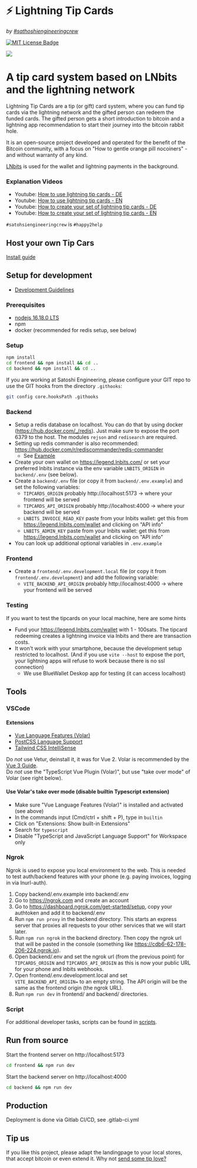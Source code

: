 # ⚡️ Lightning Tip Cards
_by [#sathoshiengineeringcrew](https://satoshiengineering.com/)_

[![MIT License Badge](docs/img/license-badge.svg)](LICENSE)

![](docs/img/TipCardsHeader.png)

# A tip card system based on LNbits and the lightning network

Lightning Tip Cards are a tip (or gift) card system, where you can fund tip cards via the lightning network
and the gifted person can redeem the funded cards. The gifted person gets a short introduction to bitcoin and a lightning
app recommendation to start their journey into the bitcoin rabbit hole.

It is an open-source project developed and operated for the benefit of the Bitcoin community,
with a focus on "How to gentle orange pill nocoiners" - and without warranty of any kind.

[LNbits](https://github.com/lnbits/lnbits) is used for the wallet and lightning payments in the background.

### Explanation Videos
- Youtube: [How to use lightning tip cards - DE](https://youtu.be/26dj0580HYc)
- Youtube: [How to use lightning tip cards - EN](https://youtu.be/bFeEPbupdx8)
- Youtube: [How to create your set of lightning tip cards - DE](https://youtu.be/Oq__BT6oVoM)
- Youtube: [How to create your set of lightning tip cards - EN](https://youtu.be/R6p7fUKu4MY)

`#satohsiengineeringcrew` is `#happy2help`


## Host your own Tip Cars

[Install guide](docs/setup.md)


## Setup for development

- [Development Guidelines](docs/guidelines.md)

### Prerequisites
- [nodejs 16.18.0 LTS](https://nodejs.org/en/)
- npm
- docker (recommended for redis setup, see below)

### Setup

```bash
npm install
cd frontend && npm install && cd ..
cd backend && npm install && cd ..
```

If you are working at Satoshi Engineering, please configure your GIT repo to use the GIT hooks from  the directory `.githooks`:
```bash
git config core.hooksPath .githooks
```

### Backend

* Setup a redis database on localhost. You can do that by using docker (https://hub.docker.com/_/redis). Just make sure to expose the port 6379 to the host. The modules `rejson` and `redisearch` are required.
* Setting up redis commander is also recommended: https://hub.docker.com/r/rediscommander/redis-commander
  * See [Example](docs/examples/redis) 
* Create your own wallet on https://legend.lnbits.com/ or set your preferred lnbits instance via the env variable `LNBITS_ORIGIN` in `backend/.env` (see below).
* Create a `backend/.env` file (or copy it from `backend/.env.example`) and set the following variables:
  - `TIPCARDS_ORIGIN` probably http://localhost:5173 -> where your frontend will be served
  - `TIPCARDS_API_ORIGIN` probably http://localhost:4000 -> where your backend will be served
  - `LNBITS_INVOICE_READ_KEY` paste from your lnbits wallet: get this from https://legend.lnbits.com/wallet and clicking on "API info"
  - `LNBITS_ADMIN_KEY` paste from your lnbits wallet: get this from https://legend.lnbits.com/wallet and clicking on "API info"
* You can look up additional optional variables in `.env.example`

### Frontend

* Create a `frontend/.env.development.local` file  (or copy it from `frontend/.env.development`)  and add the following variable:
  - `VITE_BACKEND_API_ORIGIN` probably http://localhost:4000 -> where your frontend will be served

### Testing

If you want to test the tipcards on your local machine, here are some hints
- Fund your https://legend.lnbits.com/wallet with 1 - 100sats. The tipcard redeeming creates a lightning invoice 
via lnbits and there are transaction costs.
- It won't work with your smartphone, because the development setup restricted to localhost. (And if you use `vite --host` to expose the port,
your lightning apps will refuse to work because there is no ssl connection)
  - We use BlueWallet Deskop app for testing (it can access localhost) 


## Tools

### VSCode

#### Extensions

* [Vue Language Features (Volar)](https://marketplace.visualstudio.com/items?itemName=johnsoncodehk.volar)
* [PostCSS Language Support](https://marketplace.visualstudio.com/items?itemName=csstools.postcss)
* [Tailwind CSS IntelliSense](https://marketplace.visualstudio.com/items?itemName=bradlc.vscode-tailwindcss)

Do _not_ use Vetur, deinstall it, it was for Vue 2. Volar is recommended by the [Vue 3 Guide](https://vuejs.org/guide/scaling-up/tooling.html#ide-support).  
Do _not_ use the "TypeScript Vue Plugin (Volar)", but use "take over mode" of Volar (see right below).

#### Use Volar's take over mode (disable builtin Typescript extension)

* Make sure "Vue Language Features (Volar)" is installed and activated (see above)
* In the commands input (Cmd/ctrl + shift + P), type in `builtin`
* Click on "Extensions: Show built-in Extensions"
* Search for `typescript`
* Disable "TypeScript and JavaScript Language Support" for Workspace only


### Ngrok

Ngrok is used to expose you local environment to the web. This is needed to test auth/backend features with your phone (e.g. paying invoices, logging in via lnurl-auth).

1. Copy backend/.env.example into backend/.env
2. Go to https://ngrok.com and create an account
3. Go to https://dashboard.ngrok.com/get-started/setup, copy your authtoken and add it to backend/.env
4. Run `npm run proxy` in the backend directory. This starts an express server that proxies all requests to your other services that we will start later.
5. Run `npm run ngrok` in the backend directory. Then copy the ngrok url that will be pasted in the console (something like https://cdb6-62-178-206-224.ngrok.io).
6. Open backend/.env and set the ngrok url (from the previous point) for `TIPCARDS_ORIGIN` and `TIPCARDS_API_ORIGIN` as this is now your public URL for your phone and lnbits webhooks.
7. Open frontend/.env.development.local and set `VITE_BACKEND_API_ORIGIN=` to an empty string. The API origin will be the same as the frontend origin (the ngrok URL).
8. Run `npm run dev` in frontend/ and backend/ directories.

### Script

For additional developer tasks, scripts can be found in [scripts](scripts/README.md).

## Run from source

Start the frontend server on http://localhost:5173
```bash
cd frontend && npm run dev
```

Start the backend server on http://localhost:4000
```bash
cd backend && npm run dev
```


## Production

Deployment is done via Gitlab CI/CD, see .gitlab-ci.yml


## Tip us

If you like this project, please adapt the landingpage to your local stores, that
accept bitcoin or even extend it. Why not [send some tip love?](https://satoshiengineering.com/tipjar/)
